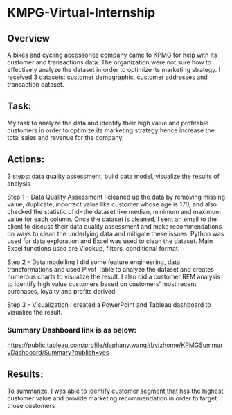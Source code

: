 # KMPG-Virtual-Internship

## Overview
A bikes and cycling accessories company came to KPMG for help with its customer and transactions data. The organization were not sure how to effectively analyze the dataset in order to optimize its marketing strategy. I received 3 datasets: customer demographic, customer addresses and transaction dataset.

## Task: 
My task to analyze the data and identify their high value and profitable customers in order to optimize its marketing strategy hence increase the total sales and revenue for the company.

## Actions:
3 steps: data quality assessment, build data model, visualize the results of analysis

Step 1 – Data Quality Assessment
I cleaned up the data by removing missing value, duplicate, incorrect value like customer whose age is 170, and also checked the statistic of d=the dataset like median, minimum and maximum value for each column. Once the dataset is cleaned, I sent an email to the client to discuss their data quality assessment and make recommendations on ways to clean the underlying data and mitigate these issues. Python was used for data exploration and Excel was used to clean the dataset. Main Excel functions used are Vlookup, filters, conditional format.

Step 2 – Data modelling
I did some feature engineering, data transformations and used Pivot Table to analyze the dataset and creates numerous charts to visualize the result. I also did a customer RFM analysis to identify high value customers based on customers’ most recent purchases, loyalty and profits derived.

Step 3 – Visualization
I created a PowerPoint and Tableau dashboard to visualize the result. 

### Summary Dashboard link is as below:
https://public.tableau.com/profile/daphany.wang#!/vizhome/KPMGSummaryDashboard/Summary?publish=yes

## Results:
To summarize, I was able to identify customer segment that has the highest customer value and provide marketing recommendation in order to target those customers

